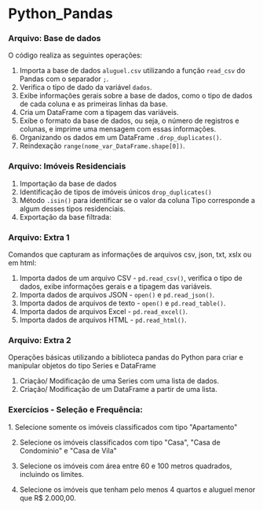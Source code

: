 # Python_Pandas

<h3>Arquivo: Base de dados</h3>
O código realiza as seguintes operações:

1. Importa a base de dados `aluguel.csv` utilizando a função `read_csv` do Pandas com o separador `;`.
2. Verifica o tipo de dado da variável `dados`.
3. Exibe informações gerais sobre a base de dados, como o tipo de dados de cada coluna e as primeiras linhas da base.
4. Cria um DataFrame com a tipagem das variáveis.
5. Exibe o formato da base de dados, ou seja, o número de registros e colunas, e imprime uma mensagem com essas informações.
6. Organizando os dados em um DataFrame `.drop_duplicates()`.
7. Reindexação `range(nome_var_DataFrame.shape[0])`.

<h3>Arquivo: Imóveis Residenciais</h3>

1. Importação da base de dados
2. Identificação de tipos de imóveis únicos `drop_duplicates()`
3. Método `.isin()` para identificar se o valor da coluna Tipo corresponde a algum desses tipos residenciais.
4. Exportação da base filtrada:

<h3>Arquivo: Extra 1</h3>
Comandos que capturam as informações de arquivos csv, json, txt, xslx ou em html:

1. Importa dados de um arquivo CSV - `pd.read_csv()`, verifica o tipo de dados, exibe informações gerais e a tipagem das variáveis.
2. Importa dados de arquivos JSON - `open()` e `pd.read_json()`.
3. Importa dados de arquivos de texto - `open()` e `pd.read_table()`.
4. Importa dados de arquivos Excel - `pd.read_excel()`.
5. Importa dados de arquivos HTML - `pd.read_html()`.

<h3>Arquivo: Extra 2</h3>
Operações básicas utilizando a biblioteca pandas do Python para criar e manipular objetos do tipo Series e DataFrame

1. Criação/ Modificação de uma Series com uma lista de dados.
2. Criação/ Modificação de um DataFrame a partir de uma lista.

<h3>Exercícios -  Seleção e Frequência:</h3>
1. Selecione somente os imóveis classificados com tipo "Apartamento"

2. Selecione os imóveis classificados com tipo "Casa", "Casa de Condomínio" e "Casa de Vila"
  
3. Selecione os imóveis com área entre 60 e 100 metros quadrados, incluindo os limites.
 
4. Selecione os imóveis que tenham pelo menos 4 quartos e aluguel menor que R$ 2.000,00.



